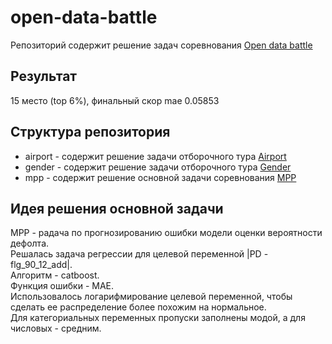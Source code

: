 # open-data-battle

Репозиторий содержит решение задач соревнования [Open data battle](https://open-data-battle.geecko.com/issues)  
## Результат  
15 место (top 6%), финальный скор mae 0.05853  
## Структура репозитория
- airport - содержит решение задачи отборочного тура [Airport](https://open-data-battle.geecko.com/issues/airport)  
- gender - содержит решение задачи отборочного тура [Gender](https://open-data-battle.geecko.com/issues/gender)  
- mpp - содержит решение основной задачи соревнования [MPP](https://open-data-battle.geecko.com/issues/mpp)
## Идея решения основной задачи
MPP - pадача по прогнозированию ошибки модели оценки вероятности дефолта.  
Решалась задача регрессии для целевой переменной |PD - flg_90_12_add|.  
Алгоритм - catboost.  
Функция ошибки - MAE.  
Использовалось логарифмирование целевой переменной, чтобы сделать ее распределение более похожим на нормальное.  
Для категориальных переменных пропуски заполнены модой, а для числовых - средним.
